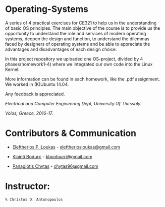 # Operating-Systems
A series of 4 practical exercises for CE321 to help us in the understanding of basic OS principles.
The main objective of the course is to provide us the opportunity to understand the role and services of modern operating systems, 
deepen the design and function, to understand the dilemmas faced by designers of operating systems 
and be able to appreciate the advantages and disadvantages of each design choice.

In this project repository we uploaded one OS-project, divided by 4 phases(homework1-4) where we integrated our own code into
the Linux Kernel.

More information can be found in each homework, like the .pdf assignment.
We worked in (K)Ubuntu 14.04.

Any feedback is appreciated.

_Electrical and Computer Engineering Dept, University Of Thessaly._

_Volos, Greece, 2016-17._

	
# Contributors & Communication
* [Eleftherios P. Loukas](https://github.com/eloukas) - eleftheriosloukas@gmail.com

* [Klainti Bodurri](https://github.com/klainti) - kbontourri@gmail.com
	
* [Panagiotis Chytas](https://github.com/PanagiotisChytas) - chytas96@gmail.com


# Instructor: 

	% Christos D. Antonopoulos
